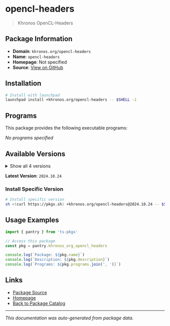 # opencl-headers

> Khronos OpenCL-Headers

## Package Information

- **Domain**: `khronos.org/opencl-headers`
- **Name**: `opencl-headers`
- **Homepage**: Not specified
- **Source**: [View on GitHub](https://github.com/pkgxdev/pantry/tree/main/projects/khronos.org/opencl-headers/package.yml)

## Installation

```bash
# Install with launchpad
launchpad install +khronos.org/opencl-headers -- $SHELL -i
```

## Programs

This package provides the following executable programs:

*No programs specified*

## Available Versions

<details>
<summary>Show all 4 versions</summary>

- `2024.10.24`, `2024.5.8`, `2023.12.14`, `2023.4.17`

</details>

**Latest Version**: `2024.10.24`

### Install Specific Version

```bash
# Install specific version
sh <(curl https://pkgx.sh) +khronos.org/opencl-headers@2024.10.24 -- $SHELL -i
```

## Usage Examples

```typescript
import { pantry } from 'ts-pkgx'

// Access this package
const pkg = pantry.khronos_org_opencl_headers

console.log(`Package: ${pkg.name}`)
console.log(`Description: ${pkg.description}`)
console.log(`Programs: ${pkg.programs.join(', ')}`)
```

## Links

- [Package Source](https://github.com/pkgxdev/pantry/tree/main/projects/khronos.org/opencl-headers/package.yml)
- [Homepage](#)
- [Back to Package Catalog](../package-catalog.md)

---

*This documentation was auto-generated from package data.*
